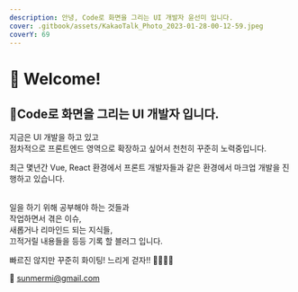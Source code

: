 ```yaml
---
description: 안녕, Code로 화면을 그리는 UI 개발자 윤선미 입니다.
cover: .gitbook/assets/KakaoTalk_Photo_2023-01-28-00-12-59.jpeg
coverY: 69
---
```


# 🥳 Welcome!

## Code로 화면을 그리는 UI 개발자 입니다.&#x20;

지금은 UI 개발을 하고 있고 \
점차적으로 프론트엔드 영역으로 확장하고 싶어서 천천히 꾸준히 노력중입니다.&#x20;

최근 몇년간 Vue, React 환경에서 프론트 개발자들과 같은 환경에서 마크업 개발을 진행하고 있습니다. &#x20;

\
일을 하기 위해 공부해야 하는 것들과\
작업하면서 겪은 이슈, \
새롭거나 리마인드 되는 지식들, \
끄적거릴 내용들을 등등 기록 할 블러그 입니다.   &#x20;

빠르진 않지만 꾸준히  화이팅! 느리게 걷자!! 🚶‍♀️🚶‍♀️   &#x20;



📧 sunmermi@gmail.com





